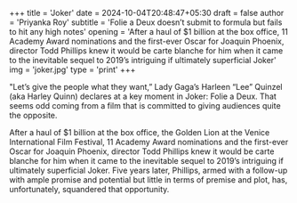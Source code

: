 +++
title = 'Joker'
date = 2024-10-04T20:48:47+05:30
draft = false
author = 'Priyanka Roy'
subtitle = 'Folie a Deux doesn’t submit to formula but fails to hit any high notes'
opening = 'After a haul of $1 billion at the box office, 11 Academy Award nominations and the first-ever Oscar for Joaquin Phoenix, director Todd Phillips knew it would be carte blanche for him when it came to the inevitable sequel to 2019’s intriguing if ultimately superficial Joker'
img = 'joker.jpg'
type = 'print'
+++

"Let’s give the people what they want,” Lady Gaga’s Harleen “Lee” Quinzel (aka Harley Quinn) declares at a key moment in Joker: Folie a Deux. That seems odd coming from a film that is committed to giving audiences quite the opposite.

After a haul of $1 billion at the box office, the Golden Lion at the Venice International Film Festival, 11 Academy Award nominations and the first-ever Oscar for Joaquin Phoenix, director Todd Phillips knew it would be carte blanche for him when it came to the inevitable sequel to 2019’s intriguing if ultimately superficial Joker. Five years later, Phillips, armed with a follow-up with ample promise and potential but little in terms of premise and plot, has, unfortunately, squandered that opportunity.
